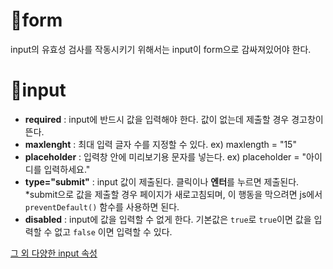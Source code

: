 # 📌form
input의 유효성 검사를 작동시키기 위해서는 input이 form으로 감싸져있어야 한다.

# 📌input
- **required** : input에 반드시 값을 입력해야 한다. 값이 없는데 제출할 경우 경고창이 뜬다.
- **maxlenght** : 최대 입력 글자 수를 지정할 수 있다. ex) maxlength = "15"
- **placeholder** : 입력창 안에 미리보기용 문자를 넣는다. ex) placeholder = "아이디를 입력하세요."
- **type="submit"** : input 값이 제출된다. 클릭이나 **엔터**를 누르면 제출된다.   
*submit으로 값을 제출할 경우 페이지가 새로고침되며, 이 행동을 막으려면 js에서 `preventDefault()` 함수를 사용하면 된다.   
- **disabled** : input에 값을 입력할 수 없게 한다. 기본값은 `true`로 `true`이면 값을 입력할 수 없고 `false` 이면 입력할 수 있다.
    
[그 외 다양한 input 속성](https://developer.mozilla.org/ko/docs/Web/HTML/Element/Input)
